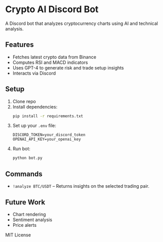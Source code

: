 # Crypto AI Discord Bot

A Discord bot that analyzes cryptocurrency charts using AI and technical analysis.

## Features
- Fetches latest crypto data from Binance
- Computes RSI and MACD indicators
- Uses GPT-4 to generate risk and trade setup insights
- Interacts via Discord

## Setup
1. Clone repo
2. Install dependencies:
   ```bash
   pip install -r requirements.txt
   ```
3. Set up your `.env` file:
   ```env
   DISCORD_TOKEN=your_discord_token
   OPENAI_API_KEY=your_openai_key
   ```
4. Run bot:
   ```bash
   python bot.py
   ```

## Commands
- `!analyze BTC/USDT` – Returns insights on the selected trading pair.

## Future Work
- Chart rendering
- Sentiment analysis
- Price alerts

MIT License
